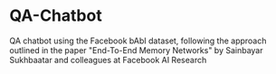 # QA-Chatbot
QA chatbot using the Facebook bAbI dataset, following the approach outlined in the paper "End-To-End Memory Networks" by Sainbayar Sukhbaatar and colleagues at Facebook AI Research
